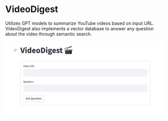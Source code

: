 # VideoDigest

Utilizes GPT models to summarize YouTube videos based on input URL. VideoDigest also implements a vector database to answer any question about the video through semantic search.

<img src="video_digest.png" width ="600">
